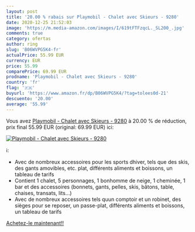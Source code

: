 ```yaml
---
layout: post
title: '20.00 % rabais sur Playmobil - Chalet avec Skieurs - 9280'
date: 2020-12-25 21:52:03
image: 'https://m.media-amazon.com/images/I/619tFTFzqcL._SL200_.jpg'
comments: true
category: ofertas
author: ring
slug: 'B06WVPG5K4-fr'
actualPrice: 55.99 EUR
currency: EUR
price: 55.99
comparePrice: 69.99 EUR
prodname: 'Playmobil - Chalet avec Skieurs - 9280'
country: 'fr'
flag: '🇫🇷'
buyurl: 'https://www.amazon.fr/dp/B06WVPG5K4/?tag=tolees0d-21'
descuento: '20.00'
average: '55.99'
---
```


Vous avez [Playmobil - Chalet avec Skieurs - 9280](https://www.amazon.fr/dp/B06WVPG5K4/?tag=tolees0d-21)  à  20.00 % de réduction, prix final  55.99 EUR (original: 69.99 EUR) ici:

[![Playmobil - Chalet avec Skieurs - 9280](https://m.media-amazon.com/images/I/619tFTFzqcL._SL200_.jpg)](https://www.amazon.fr/dp/B06WVPG5K4/?tag=tolees0d-21)

ℹ️:

- Avec de nombreux accessoires pour les sports dhiver, tels que des skis, des gants amovibles, etc. plat, différents aliments et boissons, un tableau de tarifs
- Contient 1 chalet, 5 personnages, 1 bonhomme de neige, 1 cheminée, 1 bar et des accessoires (bonnets, gants, pelles, skis, bâtons, table, chaises, transats, lits…)
- Avec de nombreux accessoires tels quun comptoir et un robinet, des sièges pour se reposer, un passe-plat, différents aliments et boissons, un tableau de tarifs

[Achetez-le maintenant!!](https://www.amazon.fr/dp/B06WVPG5K4/?tag=tolees0d-21)
